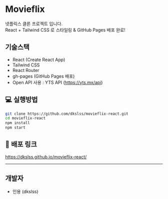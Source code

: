 # Movieflix

넷플릭스 클론 프로젝트 입니다.  
React + Tailwind CSS 로 스타일링 & GitHub Pages 배포 완료!

##  기술스택
- React (Create React App)
- Tailwind CSS
- React Router
- gh-pages (GitHub Pages 배포)
- Open API 사용 : YTS API (https://yts.mx/api)

## 💻 실행방법
```bash
git clone https://github.com/dkslss/movieflix-react.git
cd movieflix-react
npm install
npm start
```

## 🚀 배포 링크
https://dkslss.github.io/movieflix-react/

---

## 개발자
- 인용 (dkslss)
